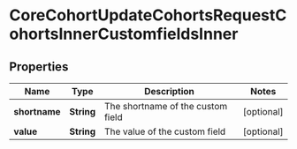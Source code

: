 

# CoreCohortUpdateCohortsRequestCohortsInnerCustomfieldsInner


## Properties

| Name | Type | Description | Notes |
|------------ | ------------- | ------------- | -------------|
|**shortname** | **String** | The shortname of the custom field |  [optional] |
|**value** | **String** | The value of the custom field |  [optional] |



